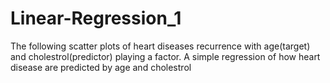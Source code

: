 # Linear-Regression_1
The following scatter plots of heart diseases recurrence with age(target) and cholestrol(predictor) playing a factor.
A simple regression of how heart disease are predicted by age and cholestrol
